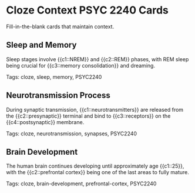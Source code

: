 # Cloze Context PSYC 2240 Cards

Fill-in-the-blank cards that maintain context.

## Sleep and Memory

Sleep stages involve {{c1::NREM}} and {{c2::REM}} phases, with REM sleep being crucial for {{c3::memory consolidation}} and dreaming.

Tags: cloze, sleep, memory, PSYC2240

## Neurotransmission Process

During synaptic transmission, {{c1::neurotransmitters}} are released from the {{c2::presynaptic}} terminal and bind to {{c3::receptors}} on the {{c4::postsynaptic}} membrane.

Tags: cloze, neurotransmission, synapses, PSYC2240

## Brain Development

The human brain continues developing until approximately age {{c1::25}}, with the {{c2::prefrontal cortex}} being one of the last areas to fully mature.

Tags: cloze, brain-development, prefrontal-cortex, PSYC2240